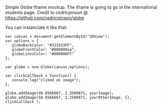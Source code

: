 Simple Globe Iframe mockup. The iframe is going to go in the international students page.
Credit to cedricpinson @ https://github.com/cedricpinson/globe


You can instanciate it like that:

    var canvas = document.getElementById("3DView");
    var options = {
       globeBackColor: "#333333FF",
       globeFrontColor: "#888888aa",
       globeLinesColor: "#000000FF"
    };

    var globe = new Globe(canvas,options);
    
    var clickCallback = function() {
       console.log("cliked on image");
    };

    globe.addImage(48.8566667, 2.3509871, yourImage);
    globe.addImage(58.8566667, 2.2509871, yourOtherImage, {}, clickCallback );


